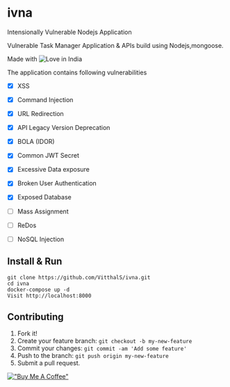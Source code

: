 # ivna
Intensionally Vulnerable Nodejs Application

Vulnerable Task Manager Application &amp; APIs build using Nodejs,mongoose.

Made with ![Love](https://cloud.githubusercontent.com/assets/4301109/16754758/82e3a63c-4813-11e6-9430-6015d98aeaab.png) in India

The application contains following vulnerabilities

- [x] XSS
- [x] Command Injection
- [x] URL Redirection
- [x] API Legacy Version Deprecation
- [x] BOLA (IDOR)
- [x] Common JWT Secret
- [x] Excessive Data exposure
- [x] Broken User Authentication
- [x] Exposed Database
- [ ] Mass Assignment
- [ ] ReDos
- [ ] NoSQL Injection


## Install & Run

    git clone https://github.com/VitthalS/ivna.git
    cd ivna
    docker-compose up -d
    Visit http://localhost:8000



## Contributing

1. Fork it!
2. Create your feature branch: `git checkout -b my-new-feature`
3. Commit your changes: `git commit -am 'Add some feature'`
4. Push to the branch: `git push origin my-new-feature`
5. Submit a pull request.


[!["Buy Me A Coffee"](https://www.buymeacoffee.com/assets/img/custom_images/orange_img.png)](https://www.buymeacoffee.com/VitthalS)

